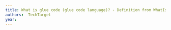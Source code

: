 ```yaml
---
title: What is glue code (glue code language)? - Definition from WhatIs.com
authors:  TechTarget
year: 
---
```


